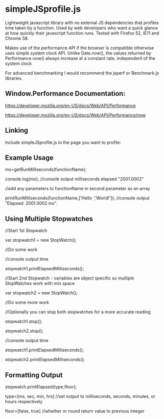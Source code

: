 # simpleJSprofile.js
Lightweight javascript library with no external JS dependencies that profiles time taken by a function. Used by web developers who want a quick glance at how quickly their javascript function runs. Tested with Firefox 52, IE11 and Chrome 58.

Makes use of the performance API if the browser is compatible otherwise uses simple system clock API. Unlike Date.now(), the values returned by Performance.now() always increase at a constant rate, independent of the system clock

For advanced benchmarking I would recommend the jsperf or Benchmark.js libraries.

## Window.Performance Documentation: 

https://developer.mozilla.org/en-US/docs/Web/API/Performance

https://developer.mozilla.org/en-US/docs/Web/API/Performance/now

## Linking

Include simpleJSprofile.js in the page you want to profile: 

<script src="simpleJSprofile.js"></script>

## Example Usage  
ms=getRunMilliseconds(functionName);   

console.log(ms); //console output milliseconds elapsed "2001.0002"

//add any parameters to functionName in second parameter as an array 

printRunMilliseconds(functionName,['Hello ','World!']); //console output "Elapsed: 2001.0002 ms". 

## Using Multiple Stopwatches  

//Start 1st Stopwatch 

var stopwatch1 = new StopWatch(); 

//Do some work  

//console output time 

stopwatch1.printElapsedMilliseconds();  

//Start 2nd Stopwatch - variables are object specific so multiple StopWatches work with min space 

var stopwatch2 = new StopWatch(); 

//Do some more work  

//Optionally you can stop both stopwatches for a more accurate reading 

stopwatch1.stop(); 

stopwatch2.stop(); 

//console output time 

stopwatch1.printElapsedMilliseconds();  

stopwatch2.printElapsedMilliseconds();    

## Formatting Output
stopwatch.printElapsed(type,floor);

type=[ms, sec, min, hrs] //set output to milliseconds, seconds, minutes, or hours respectively 

floor=[false, true] //whether or round return value to previous integer 
